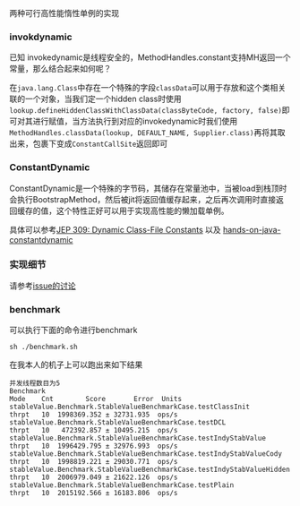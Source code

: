 两种可行高性能惰性单例的实现

### invokdynamic
已知 invokedynamic是线程安全的，MethodHandles.constant支持MH返回一个常量，那么结合起来如何呢？

在`java.lang.Class`中存在一个特殊的字段`classData`可以用于存放和这个类相关联的一个对象，当我们定一个hidden class时使用`lookup.defineHiddenClassWithClassData(classByteCode, factory, false)`即可对其进行赋值，当方法执行到对应的invokedynamic时我们使用`MethodHandles.classData(lookup, DEFAULT_NAME, Supplier.class)`再将其取出来，包裹下变成`ConstantCallSite`返回即可


### ConstantDynamic

ConstantDynamic是一个特殊的字节码，其储存在常量池中，当被load到栈顶时会执行BootstrapMethod，然后被jit将返回值缓存起来，之后再次调用时直接返回缓存的值，这个特性正好可以用于实现高性能的懒加载单例。

具体可以参考[JEP 309: Dynamic Class-File Constants](https://openjdk.org/jeps/309) 以及 [hands-on-java-constantdynamic](https://www.javacodegeeks.com/2018/08/hands-on-java-constantdynamic.html)

### 实现细节

请参考[issue的讨论](https://github.com/dreamlike-ocean/StableValue/issues/1)



### benchmark

可以执行下面的命令进行benchmark

```shell
sh ./benchmark.sh
```

在我本人的机子上可以跑出来如下结果

```text
并发线程数目为5
Benchmark                                                               Mode    Cnt        Score       Error  Units
stableValue.Benchmark.StableValueBenchmarkCase.testClassInit            thrpt   10  1998369.352 ± 32731.935  ops/s
stableValue.Benchmark.StableValueBenchmarkCase.testDCL                  thrpt   10   472392.857 ± 10495.215  ops/s
stableValue.Benchmark.StableValueBenchmarkCase.testIndyStabValue        thrpt   10  1996429.795 ± 32976.993  ops/s
stableValue.Benchmark.StableValueBenchmarkCase.testIndyStabValueCody    thrpt   10  1998819.221 ± 29030.771  ops/s
stableValue.Benchmark.StableValueBenchmarkCase.testIndyStabValueHidden  thrpt   10  2006979.049 ± 21622.126  ops/s
stableValue.Benchmark.StableValueBenchmarkCase.testPlain                thrpt   10  2015192.566 ± 16183.806  ops/s

```